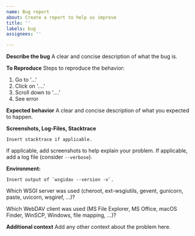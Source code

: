 ```yaml
---
name: Bug report
about: Create a report to help us improve
title: ''
labels: bug
assignees: ''

---
```


**Describe the bug**
A clear and concise description of what the bug is.

**To Reproduce**
Steps to reproduce the behavior:
1. Go to '...'
2. Click on '....'
3. Scroll down to '....'
4. See error

**Expected behavior**
A clear and concise description of what you expected to happen.

**Screenshots, Log-Files, Stacktrace**
```
Insert stacktrace if applicable.
```
If applicable, add screenshots to help explain your problem.
If applicable, add a log file (consider `--verbose`).

**Environment:**
```
Insert output of `wsgidav --version -v`.
```

Which WSGI server was used (cheroot, ext-wsgiutils, gevent, gunicorn, paste, uvicorn, wsgiref, ...)?

Which WebDAV client was used (MS File Explorer, MS Office, macOS Finder, WinSCP, Windows, file mapping, ...)?

**Additional context**
Add any other context about the problem here.
